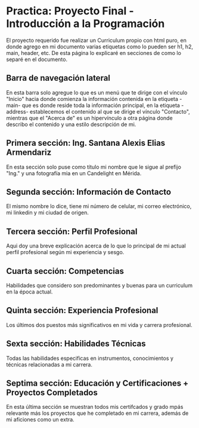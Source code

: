 # Practica: Proyecto Final - Introducción a la Programación
El proyecto requerido fue realizar un Curriculum propio con html puro, en donde agrego en mi documento varias etiquetas como lo pueden ser h1, h2, main, header, etc. 
De esta página lo explicaré en secciones de como lo separé en el documento.

## Barra de navegación lateral
En esta barra solo agregue lo que es un menú que te dirige con el vínculo "Inicio" hacia donde comienza la información contenida en la etiqueta -main- que es donde reside toda la información principal, en la etiqueta -address- establecemos el contenido al que se dirige el vínculo "Contacto", mientras que el "Acerca de" es un hipervínculo a otra página donde describo el contenido y una estilo descripción de mi.

## Primera sección: Ing. Santana Alexis Elias Armendariz
En esta sección solo puse como título mi nombre que le sigue al prefijo "Ing." y una fotografía mia en un Candelight en Mérida.

## Segunda sección: Información de Contacto
El mismo nombre lo dice, tiene mi número de celular, mi correo electrónico, mi linkedin y mi ciudad de origen.

## Tercera sección: Perfil Profesional
Aqui doy una breve explicación acerca de lo que lo principal de mi actual perfil profesional según mi experiencia y sesgo.

## Cuarta sección: Competencias
Habilidades que considero son predominantes y buenas para un curriculum en la época actual.

## Quinta sección: Experiencia Profesional
Los últimos dos puestos más significativos en mi vida y carrera profesional.

## Sexta sección: Habilidades Técnicas
Todas las habilidades especificas en instrumentos, conocimientos y técnicas relacionadas a mi carrera.

## Septima sección: Educación y Certificaciones + Proyectos Completados
En esta última sección se muestran todos mis certifcados y grado mpás relevante más los proyectos que he completado en mi carrera, además de mi aficiones como un extra.



